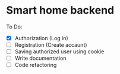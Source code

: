 # Smart home backend

To Do:
- [x] Authorization (Log in)
- [ ] Registration (Create accaunt)
- [ ] Saving authorized user using cookie
- [ ] Write documentation
- [ ] Code refactoring
